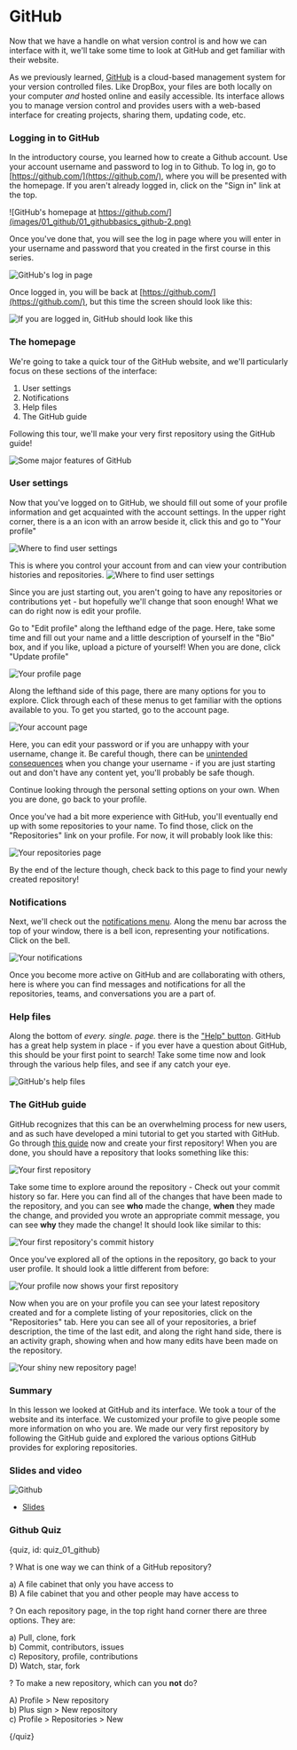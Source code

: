 # GitHub

Now that we have a handle on what version control is and how we can interface with it, we'll take some time to look at GitHub and get familiar with their website. 

As we previously learned, [GitHub](https://github.com/) is a cloud-based management system for your version controlled files. Like DropBox, your files are both locally on your computer *and* hosted online and easily accessible. Its interface allows you to manage version control and provides users with a web-based interface for creating projects, sharing them, updating code, etc. 

### Logging in to GitHub

In the introductory course, you learned how to create a Github account. Use your account username and password to log in to Github. To log in, go to [https://github.com/](https://github.com/), where you will be presented with the homepage. If you aren't already logged in, click on the "Sign in" link at the top. 

![GitHub's homepage at https://github.com/](images/01_github/01_githubbasics_github-2.png)

Once you've done that, you will see the log in page where you will enter in your username and password that you created in the first course in this series. 

![GitHub's log in page](images/01_github/01_githubbasics_github-3.png)

Once logged in, you will be back at [https://github.com/](https://github.com/), but this time the screen should look like this: 

![If you are logged in, GitHub should look like this](images/01_github/01_githubbasics_github-4.png)

### The homepage

We're going to take a quick tour of the GitHub website, and we'll particularly focus on these sections of the interface: 

1. User settings  
2. Notifications  
3. Help files  
4. The GitHub guide

Following this tour, we'll make your very first repository using the GitHub guide! 

![Some major features of GitHub](images/01_github/01_githubbasics_github-5.png)

### User settings

Now that you've logged on to GitHub, we should fill out some of your profile information and get acquainted with the account settings. In the upper right corner, there is a an icon with an arrow beside it, click this and go to "Your profile"

![Where to find user settings](images/01_github/01_githubbasics_github-6.png)

This is where you control your account from and can view your contribution histories and repositories. 
![Where to find user settings](images/01_github/01_githubbasics_github-7.png)

Since you are just starting out, you aren't going to have any repositories or contributions yet - but hopefully we'll change that soon enough! What we can do right now is edit your profile. 

Go to "Edit profile" along the lefthand edge of the page. Here, take some time and fill out your name and a little description of yourself in the "Bio" box, and if you like, upload a picture of yourself! When you are done, click "Update profile"

![Your profile page](images/01_github/01_githubbasics_github-8.png)

Along the lefthand side of this page, there are many options for you to explore. Click through each of these menus to get familiar with the options available to you. To get you started, go to the account page. 

![Your account page](images/01_github/01_githubbasics_github-9.png)

Here, you can edit your password or if you are unhappy with your username, change it. Be careful though, there can be [unintended consequences](https://help.github.com/articles/what-happens-when-i-change-my-username/) when you change your username - if you are just starting out and don't have any content yet, you'll probably be safe though. 

Continue looking through the personal setting options on your own. When you are done, go back to your profile. 

Once you've had a bit more experience with GitHub, you'll eventually end up with some repositories to your name. To find those, click on the "Repositories" link on your profile. For now, it will probably look like this: 

![Your repositories page](images/01_github/01_githubbasics_github-11.png)

By the end of the lecture though, check back to this page to find your newly created repository!

### Notifications  

Next, we'll check out the [notifications menu](https://github.com/notifications). Along the menu bar across the top of your window, there is a bell icon, representing your notifications. Click on the bell. 

![Your notifications](images/01_github/01_githubbasics_github-13.png)

Once you become more active on GitHub and are collaborating with others, here is where you can find messages and notifications for all the repositories, teams, and conversations you are a part of. 

### Help files 

Along the bottom of *every. single. page.* there is the ["Help" button](https://help.github.com/). GitHub has a great help system in place - if you ever have a question about GitHub, this should be your first point to search! Take some time now and look through the various help files, and see if any catch your eye.

![GitHub's help files](images/01_github/01_githubbasics_github-14.png)

### The GitHub guide 

GitHub recognizes that this can be an overwhelming process for new users, and as such have developed a mini tutorial to get you started with GitHub. Go through [this guide](https://guides.github.com/activities/hello-world/) now and create your first repository! When you are done, you should have a repository that looks something like this: 

![Your first repository](images/01_github/01_githubbasics_github-17.png)

Take some time to explore around the repository - Check out your commit history so far. Here you can find all of the changes that have been made to the repository, and you can see **who** made the change, **when** they made the change, and provided you wrote an appropriate commit message, you can see **why** they made the change! It should look like similar to this: 

![Your first repository's commit history](images/01_github/01_githubbasics_github-18.png)

Once you've explored all of the options in the repository, go back to your user profile. It should look a little different from before: 

![Your profile now shows your first repository](images/01_github/01_githubbasics_github-19.png)

Now when you are on your profile you can see your latest repository created and for a complete listing of your repositories, click on the "Repositories" tab. Here you can see all of your repositories, a brief description, the time of the last edit, and along the right hand side, there is an activity graph, showing when and how many edits have been made on the repository. 

![Your shiny new repository page!](images/01_github/01_githubbasics_github-20.png)

### Summary

In this lesson we looked at GitHub and its interface. We took a tour of the website and its interface. We customized your profile to give people some more information on who you are. We made our very first repository by following the GitHub guide and explored the various options GitHub provides for exploring repositories.  

### Slides and video

![Github]()

* [Slides](https://docs.google.com/presentation/d/1cvz17dNvOlb5bwPCd2WGFl96zCU9oUWpZMTqcSJyuCo/edit?usp=sharing)  

### Github Quiz

{quiz, id: quiz_01_github}

? What is one way we can think of a GitHub repository?

a) A file cabinet that only you have access to  
B) A file cabinet that you and other people may have access to  

? On each repository page, in the top right hand corner there are three options. They are: 

a) Pull, clone, fork  
b) Commit, contributors, issues  
c) Repository, profile, contributions  
D) Watch, star, fork  

? To make a new repository, which can you **not** do? 

A) Profile > New repository  
b) Plus sign > New repository  
c) Profile > Repositories > New  

{/quiz}